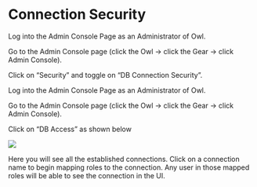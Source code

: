 # Connection Security

Log into the Admin Console Page as an Administrator of Owl.

Go to the Admin Console page (click the Owl -> click the Gear -> click Admin Console).

Click on “Security” and toggle on “DB Connection Security”.

Log into the Admin Console Page as an Administrator of Owl.

Go to the Admin Console page (click the Owl -> click the Gear -> click Admin Console).

Click on “DB Access” as shown below

![](https://lh6.googleusercontent.com/evhM3O7A\_MZGhGUrSWXlwRH-CMl1-VC9EJoC\_W1irjUquQSg\_3LeuMFFUAFZ5lWHesQo-6Ulq7wMdM9B-lWzE6lYZEqEl5T47WXG\_mNKpBCi4V5gpsSAPT3C2xNkrBbRO9dv07\_t)

Here you will see all the established connections. Click on a connection name to begin mapping roles to the connection. Any user in those mapped roles will be able to see the connection in the UI.
